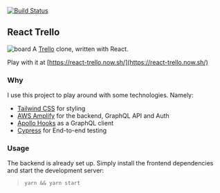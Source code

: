 [![Build Status](https://travis-ci.org/MarkPollmann/react-trello.svg?branch=master)](https://travis-ci.org/MarkPollmann/react-trello)

## React Trello

![`board`](http://g.recordit.co/jEHkR4C7BJ.gif)
A [Trello](trello.com) clone, written with React. 

Play with it at [https://react-trello.now.sh/](https://react-trello.now.sh/)

### Why

I use this project to play around with some technologies. Namely: 
- [Tailwind CSS](https://tailwindcss.com/) for styling
- [AWS Amplify](https://github.com/aws-amplify/amplify-cli) for the backend, GraphQL API and Auth
- [Apollo Hooks](https://www.apollographql.com/docs/react/api/react-hooks/) as a GraphQL client
- [Cypress](https://www.cypress.io/) for End-to-end testing

### Usage

The backend is already set up. Simply install the frontend dependencies and start the development server:

> `yarn && yarn start`
